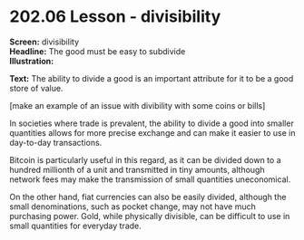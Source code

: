 # 202.06 Lesson - divisibility

**Screen:** divisibility\
**Headline:** The good must be easy to subdivide\
**Illustration:**

**Text:** The ability to divide a good is an important attribute for it to be a good store of value. 

[make an example of an issue with divibility with some coins or bills]

In societies where trade is prevalent, the ability to divide a good into smaller quantities allows for more precise exchange and can make it easier to use in day-to-day transactions.&#x20;

Bitcoin is particularly useful in this regard, as it can be divided down to a hundred millionth of a unit and transmitted in tiny amounts, although network fees may make the transmission of small quantities uneconomical.&#x20;

On the other hand, fiat currencies can also be easily divided, although the small denominations, such as pocket change, may not have much purchasing power. Gold, while physically divisible, can be difficult to use in small quantities for everyday trade.

